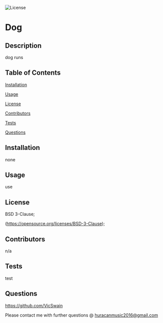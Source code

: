 
  ![License](https://img.shields.io/badge/License-BSD_3--Clause-blue.svg)

  # Dog

  ## Description
  dog runs

  ## Table of Contents
  [Installation](#installation)

  [Usage](#usage)

  [License](#license)

  [Contributors](#contributors)

  [Tests](#tests)

  [Questions](#questions)


  ## Installation
  none

  ## Usage
  use

  ## License 
  BSD 3-Clause;

  (https://opensource.org/licenses/BSD-3-Clause);
  
  ## Contributors
  n/a

  ## Tests
  test

  ## Questions
  https://github.com/VicSwain

  Please contact me with further questions @ huracanmusic2016@gmail.com
